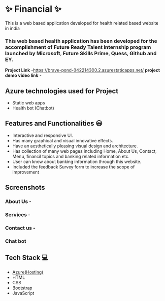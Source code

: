 # ✨  Financial ✨

This is a web based application developed for health related based website in india

### This web based health application has been developed for the accomplishment of Future Ready Talent Internship program launched by Microsoft, Future Skills Prime, Quess, Github and EY.


**Project Link** -https://brave-pond-042214300.2.azurestaticapps.net/
**project demo video link** - 

## Azure technologies used for Project

- Static web apps
- Health bot (Chatbot)

## Features and Functionalities 😃

- Interactive and responsive UI.
- Has many graphical and visual innovative effects.
- Have an aesthetically pleasing visual design and architecture.
- Has collection of many web pages including Home, About Us, Contact, Menu, financil topics and banking related information etc.
- User can know about banking information through this website.
- Included the feedback Survey form to increase the scope of improvement 

## Screenshots




   

### About Us -



### Services -



### Contact us -



### Chat bot




## Tech Stack 💻

- [Azure(Hosting)](https://azure.microsoft.com/en-in/features/azure-portal/)
- HTML
- CSS
- Bootstrap
- JavaScript
